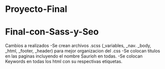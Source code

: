 # Proyecto-Final
# Final-con-Sass-y-Seo

Cambios a realizados
-Se crean archivos .scss (_variables, _nav. _body, _html, _footer, _header) para mejor organizacion del .css
-Se colocan titulos en las paginas incluyendo el nombre Saurioh en todas.
-Se colocan Keywords en todas los html con su respectivas etiquetas.



